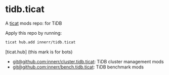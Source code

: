 # tidb.ticat
A [ticat](https://github.com/innerr/ticat) mods repo:
for TiDB

Apply this repo by running:
```bash
ticat hub.add innerr/tidb.ticat
```
[ticat.hub] (this mark is for bots)
* [git@github.com:innerr/cluster.tidb.ticat](https://github.com/innerr/cluster.tidb.ticat): TiDB cluster management mods
* [git@github.com:innerr/bench.tidb.ticat](https://github.com/innerr/bench.tidb.ticat): TiDB benchmark mods
